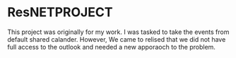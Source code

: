 # ResNETPROJECT
 This project was originally for my work. I was tasked to take the events from default shared calander. However, We came to relised that we did not have full access to the outlook and needed a new apporaoch to the problem.
